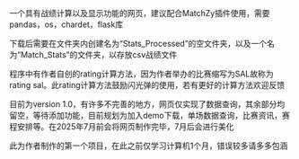 一个具有战绩计算以及显示功能的网页，建议配合MatchZy插件使用，需要pandas，os，chardet，flask库

下载后需要在文件夹内创建名为“Stats_Processed”的空文件夹，以及一个名为“Match_Stats”的文件夹，以存放csv战绩文件

程序中有作者自创的rating计算方法，因为作者举办的比赛缩写为SAL故称为rating sal。此rating计算方法鼓励闪光弹的使用，若有更好的计算方法欢迎反馈

目前为version 1.0，有许多不完善的地方，网页仅实现了数据查询，其余部分均留空，等待添加功能，目前规划为加入demo下载，单场数据查询，比赛资讯，赛程安排等。在2025年7月前会将网页制作完毕，7月后会进行美化

此为作者制作的第一个项目，在此之前仅学习计算机1个月，错误较多请多多包涵
